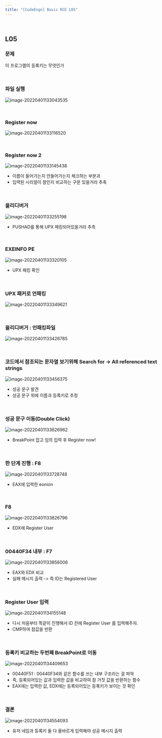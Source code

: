 ```yaml
---
title: "[CodeEngn] Basic RCE L05"
---
```


<br>

## L05

### 문제

이 프로그램의 등록키는 무엇인가

<br>

### 파일 실행

![image-20220401133043535](https://raw.githubusercontent.com/EONION-TH3DB/image_repo/main/img/image-20220401133043535.png)

<br>

### Register now

![image-20220401133116520](https://raw.githubusercontent.com/EONION-TH3DB/image_repo/main/img/image-20220401133116520.png)

<br>

### Register now 2

![image-20220401133145438](https://raw.githubusercontent.com/EONION-TH3DB/image_repo/main/img/image-20220401133145438.png)

- 이름이 들어가는지 안들어가는지 체크하는 부분과
- 입력된 시리얼이 참인지 비교하는 구문 있을거라 추축

<br>

### 올리디버거

![image-20220401133255198](https://raw.githubusercontent.com/EONION-TH3DB/image_repo/main/img/image-20220401133255198.png)

- PUSHAD를 통해 UPX 패킹되어있을거라 추측

<br>

### EXEINFO PE

![image-20220401133320105](https://raw.githubusercontent.com/EONION-TH3DB/image_repo/main/img/image-20220401133320105.png)

- UPX 패킹 확인

<br>

### UPX 패커로 언패킹

![image-20220401133349621](https://raw.githubusercontent.com/EONION-TH3DB/image_repo/main/img/image-20220401133349621.png)

<br>

### 올리디버거 : 언패킹파일

![image-20220401133426785](https://raw.githubusercontent.com/EONION-TH3DB/image_repo/main/img/image-20220401133426785.png)

<br>

### 코드에서 참조되는 문자열 보기위해 Search for → All referenced text strings

![image-20220401133456375](https://raw.githubusercontent.com/EONION-TH3DB/image_repo/main/img/image-20220401133456375.png)

- 성공 문구 발견
- 성공 문구 위에 이름과 등록키로 추정

<br>

### 성공 문구 이동(Double Click)

![image-20220401133626962](https://raw.githubusercontent.com/EONION-TH3DB/image_repo/main/img/image-20220401133626962.png)

- BreakPoint 잡고 임의 입력 후 Register now!

<br>

### 한 단계 진행 : F8

![image-20220401133728748](https://raw.githubusercontent.com/EONION-TH3DB/image_repo/main/img/image-20220401133728748.png)

- EAX에 입력한 eonion

<br>

### F8

![image-20220401133826796](https://raw.githubusercontent.com/EONION-TH3DB/image_repo/main/img/image-20220401133826796.png)

- EDX에 Register User

<br>

### 00440F34 내부 : F7

![image-20220401133856006](https://raw.githubusercontent.com/EONION-TH3DB/image_repo/main/img/image-20220401133856006.png)

- EAX와 EDX 비교
- 실패 메시지 출력 -> 즉 ID는 Registered User

<br>

### Register User 입력

![image-20220401134155148](https://raw.githubusercontent.com/EONION-TH3DB/image_repo/main/img/image-20220401134155148.png)

- 다시 처음부터 똑같이 진행해서 ID 칸에 Register User 를 입력해주자.
- CMP하여 참값을 반환

<br>

### 등록키 비교하는 두번째 BreakPoint로 이동

![image-20220401134409653](https://raw.githubusercontent.com/EONION-TH3DB/image_repo/main/img/image-20220401134409653.png)

- 00440F51 : 00440F34와 같은 함수를 쓰는 내부 구조라는 걸 파악
- 즉, 등록되어있는 값과 입력한 값을 비교하여 참 거짓 값을 반환하는 함수
- EAX에는 입력한 값, EDX에는 등록되어있는 등록키가 보이는 것 확인

<br>

### 결론

![image-20220401134554093](https://raw.githubusercontent.com/EONION-TH3DB/image_repo/main/img/image-20220401134554093.png)

- 유저 네임과 등록키 둘 다 올바르게 입력해야 성공 메시지 출력